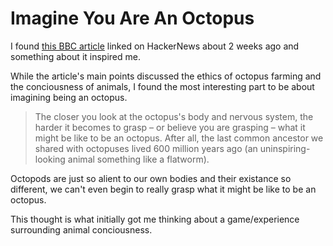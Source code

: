 ---
---

# Imagine You Are An Octopus

I found [this BBC article](https://www.bbc.com/future/article/20220720-do-octopuses-feel-pain) linked on HackerNews about 2 weeks ago and something about it inspired me.

While the article's main points discussed the ethics of octopus farming and the conciousness of animals, I found the most interesting part to be about imagining being an octopus.

> The closer you look at the octopus's body and nervous system, the harder it becomes to grasp – or believe you are grasping – what it might be like to be an octopus. After all, the last common ancestor we shared with octopuses lived 600 million years ago (an uninspiring-looking animal something like a flatworm).

Octopods are just so alient to our own bodies and their existance so different, we can't even begin to really grasp what it might be like to be an octopus.

This thought is what initially got me thinking about a game/experience surrounding animal conciousness. 